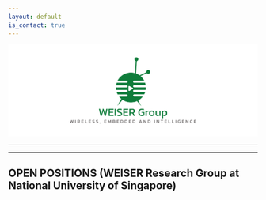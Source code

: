 ```yaml
---
layout: default
is_contact: true
---
```

![Image for the course](banner.png)  

----
****

## OPEN POSITIONS (WEISER Research Group at National University of Singapore)  

